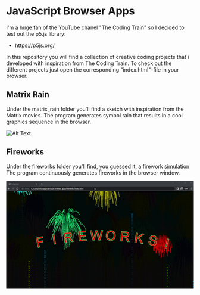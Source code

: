 # JavaScript Browser Apps
I'm a huge fan of the YouTube chanel "The Coding Train" so I decided to test out the p5.js library: 

- https://p5js.org/

In this repository you will find a collection of creative coding projects that i developed with inspiration from The Coding Train. To check out the different projects just open the corresponding "index.html"-file in your browser. 

## Matrix Rain
Under the matrix_rain folder you'll find a sketch with inspiration from the Matrix movies. The program generates symbol rain that results in a cool graphics sequence in the browser.  

![Alt Text](assets/matrix.gif)

## Fireworks
Under the fireworks folder you'll find, you guessed it, a firework simulation. The program continuously generates fireworks in the browser window.

![Alt Text](assets/fireworks.gif)